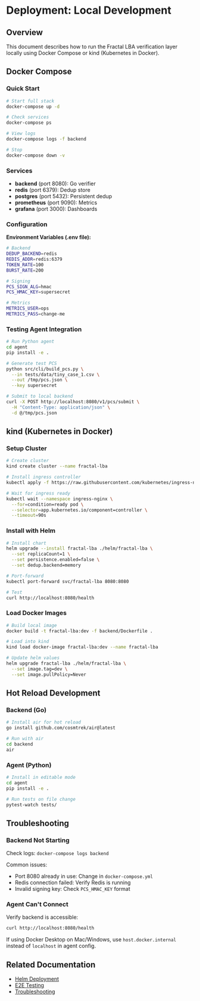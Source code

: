 # Deployment: Local Development

## Overview

This document describes how to run the Fractal LBA verification layer locally using Docker Compose or kind (Kubernetes in Docker).

## Docker Compose

### Quick Start

```bash
# Start full stack
docker-compose up -d

# Check services
docker-compose ps

# View logs
docker-compose logs -f backend

# Stop
docker-compose down -v
```

### Services

- **backend** (port 8080): Go verifier
- **redis** (port 6379): Dedup store
- **postgres** (port 5432): Persistent dedup
- **prometheus** (port 9090): Metrics
- **grafana** (port 3000): Dashboards

### Configuration

**Environment Variables (.env file):**

```bash
# Backend
DEDUP_BACKEND=redis
REDIS_ADDR=redis:6379
TOKEN_RATE=100
BURST_RATE=200

# Signing
PCS_SIGN_ALG=hmac
PCS_HMAC_KEY=supersecret

# Metrics
METRICS_USER=ops
METRICS_PASS=change-me
```

### Testing Agent Integration

```bash
# Run Python agent
cd agent
pip install -e .

# Generate test PCS
python src/cli/build_pcs.py \
  --in tests/data/tiny_case_1.csv \
  --out /tmp/pcs.json \
  --key supersecret

# Submit to local backend
curl -X POST http://localhost:8080/v1/pcs/submit \
  -H "Content-Type: application/json" \
  -d @/tmp/pcs.json
```

## kind (Kubernetes in Docker)

### Setup Cluster

```bash
# Create cluster
kind create cluster --name fractal-lba

# Install ingress controller
kubectl apply -f https://raw.githubusercontent.com/kubernetes/ingress-nginx/main/deploy/static/provider/kind/deploy.yaml

# Wait for ingress ready
kubectl wait --namespace ingress-nginx \
  --for=condition=ready pod \
  --selector=app.kubernetes.io/component=controller \
  --timeout=90s
```

### Install with Helm

```bash
# Install chart
helm upgrade --install fractal-lba ./helm/fractal-lba \
  --set replicaCount=1 \
  --set persistence.enabled=false \
  --set dedup.backend=memory

# Port-forward
kubectl port-forward svc/fractal-lba 8080:8080

# Test
curl http://localhost:8080/health
```

### Load Docker Images

```bash
# Build local image
docker build -t fractal-lba:dev -f backend/Dockerfile .

# Load into kind
kind load docker-image fractal-lba:dev --name fractal-lba

# Update helm values
helm upgrade fractal-lba ./helm/fractal-lba \
  --set image.tag=dev \
  --set image.pullPolicy=Never
```

## Hot Reload Development

### Backend (Go)

```bash
# Install air for hot reload
go install github.com/cosmtrek/air@latest

# Run with air
cd backend
air
```

### Agent (Python)

```bash
# Install in editable mode
cd agent
pip install -e .

# Run tests on file change
pytest-watch tests/
```

## Troubleshooting

### Backend Not Starting

Check logs: `docker-compose logs backend`

Common issues:
- Port 8080 already in use: Change in `docker-compose.yml`
- Redis connection failed: Verify Redis is running
- Invalid signing key: Check `PCS_HMAC_KEY` format

### Agent Can't Connect

Verify backend is accessible:
```bash
curl http://localhost:8080/health
```

If using Docker Desktop on Mac/Windows, use `host.docker.internal` instead of `localhost` in agent config.

## Related Documentation

- [Helm Deployment](./helm.md)
- [E2E Testing](../testing/e2e.md)
- [Troubleshooting](../operations/troubleshooting.md)
